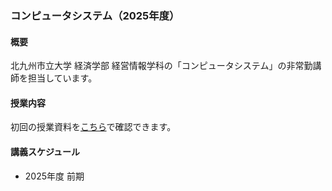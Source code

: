 ### コンピュータシステム（2025年度）

#### 概要
北九州市立大学 経済学部 経営情報学科の「コンピュータシステム」の非常勤講師を担当しています。

#### 授業内容
初回の授業資料を[こちら](https://github.com/tomiokario/ComputerSystem2025/blob/main/%E7%AC%AC1%E5%9B%9E_%E6%83%85%E5%A0%B1%E7%A4%BE%E4%BC%9A_6%E6%9E%9A%E7%B5%84_web.pdf)で確認できます。

#### 講義スケジュール
- 2025年度 前期
